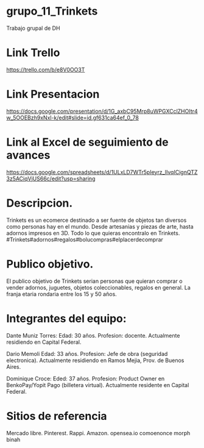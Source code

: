 # grupo_11_Trinkets
Trabajo grupal de DH

# Link Trello
https://trello.com/b/e8V0OO3T

# Link Presentacion
https://docs.google.com/presentation/d/1G_axbC95Mrp8uWPGXCclZHOItr4w_5OOEBzh9xNxl-k/edit#slide=id.gf631ca64ef_0_78

# Link al Excel de seguimiento de avances
https://docs.google.com/spreadsheets/d/1ULxLD7WTr5pIeyrz_lIvqICignQTZ3z5ACiqVjUS66c/edit?usp=sharing

# Descripcion. 
Trinkets es un ecomerce destinado a ser fuente de objetos tan diversos como personas hay en el mundo. Desde artesanias y piezas de arte, hasta adornos impresos en 3D. Todo lo que quieras encontralo en Trinkets. #Trinkets#adornos#regalos#bolucompras#elplacerdecomprar

# Publico objetivo.
El publico objetivo de Trinkets serian personas que quieran comprar o vender adornos, juguetes, objetos coleccionables, regalos en general. La franja etaria rondaria entre los 15 y 50 años.

# Integrantes del equipo:

Dante Muniz Torres:
  Edad: 30 años. Profesion: docente. Actualmente residiendo en Capital Federal.

Dario Memoli
  Edad: 33 años. Profesion: Jefe de obra (seguridad electronica). Actualmente residiendo en Ramos Mejia, Prov. de Buenos Aires.

Dominique Croce: 
  Eded: 37 años. Profesion: Product Owner en BenkoPay/Yopit Pago (billetera virtual). Actualmente residente en Capital Federal.



# Sitios de referencia
Mercado libre.
Pinterest.
Rappi.
Amazon.
opensea.io
comoenonce
morph
binah 

